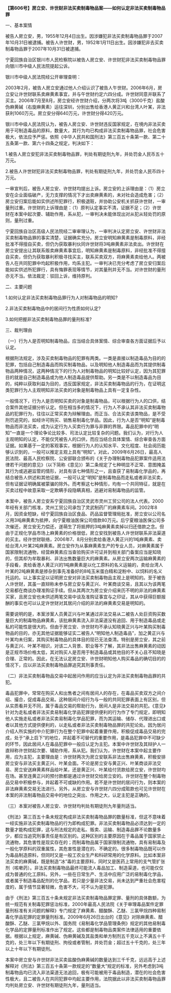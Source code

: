 **【第606号】房立安、许世财非法买卖制毒物品案——如何认定非法买卖制毒物品罪**

一、基本案情

被告人房立安，男，1955年12月4日出生。因涉嫌犯非法买卖制毒物品罪于2007年10月31日被逮捕。被告人许世财，男，1952年1月11日出生。因涉嫌犯非去买卖制毒物品罪于2007年10月31日被逮捕。

宁夏回族自治区银川市人民检察院以被告人房立安、许世财犯非法买卖制毒物品罪向银川市中级人民法院提起公诉。

银川市中级人民法院经公开审理查明：

2003年2月，被告人房立安通过他人介绍认识了被告人午世财。2006年6月，房立安让许世财联系卖麻黄素事宜，并与午世财约定六四分成。许世财同意并联系了买主。2006年7月至8月，房立安经许世财介绍，分两次将3吨（3000千克）盐酸伪麻黄碱（右旋麻黄素）运往深圳，分别出售给香港人黄正兴和台湾人叶某，非法获利1060万元。房立安分得640万元，许世财分得420万元。

银川市中级人民法院认为，被告人房立安、许世财违反国家规定，在境内非法买卖用于可制造毒品的原料，数量大，其行为均已构成非法买卖制毒物品罪，社会危害极大，依法应予严惩。依照《中华人民共和国刑法》第三百五十条第一款、第二十五条第一款、第六十四条之规定，判决如下：

1.被告人房立安犯非法买卖制毒物品罪，判处有期徒刑九年，并处罚金人民币五十万元。

2.被告人许世财犯非法买卖制毒物品罪，判处有期徒刑九年，并处罚金人民币四十万元。

一审宣判后，被告人房立安、许世财均提出上诉。房立安的上诉理由是：（1）房立安在企业面临破产，无力支撑的情况下才出卖麻黄素的，未对社会造成危害；（2）房立安归案后能如实供述所犯罪行，积极退赃，并协助公安机关抓获许世财，一审量刑过重。许世财的上诉理由是：（1）原判认定事实不清，证据不足；（2）许世财在本案中起次要、辅助作用，系从犯，一审判决未能体现出对从犯从轻处罚的原则，量刑过重。

宁夏回族自治区高级人民法院经二审审理认为，一审判决认定房立安、许世财非法买卖制毒物品罪的事实清楚，证据确实充分。房立安明知麻黄素是制毒原料，非经批准不得擅自买卖，但仍为获取暴利伙同许世财将3吨麻黄素非法卖出。许世财在房立安提出让其联系贩卖麻黄素事宜后，明知麻黄素是制毒原料，非经批准不得擅自买卖，但仍为获取暴利积极寻找买主，联系买卖双方，将麻黄素卖给他人。两被告人在共同犯罪中均起积极作用，均系主犯。一审判决已充分考虑了房立安归案后能如实供述所犯罪行，具有悔罪表现等情节，对其量刑并无不当。对许世财的量刑亦无不当。依法裁定：驳回上诉，维持原判。

二、主要问题

1.如何认定非法买卖制毒物品罪行为人对制毒物品的明知?

2.非法买卖制毒物品中的居间行为性质如何认定?

3.如何把握非法买卖制毒物品罪的量刑标准?

三、裁判理由

（一）行为人是否明知制毒物品，应当结合具体案情、综合审查各方面证据后予以认定。

根据刑法规定，涉及买卖制毒物品的犯罪有两类。一类是直接以制造毒品为目的的犯罪，包括自己制造毒品而购买制毒物品，以及明知他人制造毒品而为其提供制毒物品两种情况，这两种情况下的行为人对制毒物品的明知比较好认定，因为其犯罪目的就是自己制造毒品或为他人制造毒品提供帮助。另一类是不以制造毒品为目的，纯粹以获取利益为目的，违反国家规定，非法买卖制毒物品的行为，在证明这类犯罪行为人主观明知非法买卖的对象是制毒物品上具有一定复杂性。

一般情况下，行为人是否明知买卖的对象是制毒物品，可以根据行为人的口供，结合案件其他证据分析认定。但在相当多的情况下，行为人不承认其非法买卖制毒物品的犯罪行为，往往以正常买卖为辩解理由。而正当、合法买卖该类物品，是不受刑罚追究的，如经许可购买、销售易制毒化学品。因此，行为人是否“明知”是制毒物品而非法买卖，成为认定行为人买卖行为罪与非罪的界限。毒品犯罪中的“明知”一直是一个理论争论比较多、司法认定比较复杂的问题。我们认为，对行为人主观明知的认定，不能仅凭被告人的口供，而应当结合具体案情、综合审查各方面证据。如果基于一定的客观事实，根据行为人的认知水平、文化程度、社会阅历能够认识到的，一般可以推定主观上具有“明知”。对此，2009年6月26日，最高人民法院、最高人民检察院、公安部联合颁布的《关于办理制毒物品犯罪案件适用法律若干问题的意见》（以下简称《意见》）第二条规定了七种明显不正常、意图掩盖其行为或逃避监管的情形，对具有该七种情形之一，且查获了易制毒化学品的，再结合被告人供述和其他证据，一般可认定“明知”是制毒物品而走私或者非法买卖，但有证据证明确属被蒙骗的除外。而考察这七种情形，均有一个共同特征，就是在买卖过程中故意采取一定欺瞒手段隐瞒真相，逃避对易制毒物品的监管。

本案中，被告人房立安系宁夏回族自治区灵武市灵州工贸公司的法人代表。2000年经有关部门核准，灵州工贸公司承包了灵武制药厂的麻黄素车间。2002年8月，因资金短缺，经宁夏回族自治区食品、药品监督管理局批准，房立安以公司名义用3吨麻黄素为抵押，向宁夏粮油医保公司借款80万元。后宁夏粮油医保公司多次催还，房立安无力偿还，遂萌生了将抵押的3吨麻黄素卖掉以归还借款之念。但由于正规化学品市场上麻黄素的价格很低，房立安找到被告人许世财联系非法渠道的买主。经许世财联络，2006年7、8月分别卖给香港人黄正兴的1吨麻黄素、卖给台湾人叶某2吨麻黄素。房立安作为从事麻黄素生产的专业人员，对麻黄素属于国家限制流通物，经营麻黄素应当查验购买许可证并到相关部门备案应当是知晓的，但其却为牟取暴利、非法出售数量巨大的麻黄素。从房立安两次运输麻黄素的手段看，卖给香港人黄正兴的1吨麻黄素是以化工原料的名义运输的，卖给台湾人叶某的2吨麻黄素是掺杂到事先准备好的8吨玉米蛋白精和淀粉中、以饲料的名义托运的。以上事实足以证明房立安对非法买卖制毒物品主观上是明知的。至于被告人许世财，其虽一直辩称未参与房立安与黄正兴、叶某商谈交易，且其以为该两笔交易都在商谈办理准购证手续。但从其两次为房立安介绍来历不明的非法的麻黄素买家，且房立安也未供述两笔交易中谈及准购证事宜与之印证，其从中获得巨额报酬的事实也可以认定许世财对其居问介绍的非法的麻黄素交易是明知的。

需要说明的是，本案涉案人员黄正兴与叶某通过非法交易从二被告人处巨资购买数量巨大的制毒物品麻黄素，该批麻黄素流入非法渠道没有追回、用于制造毒品或走私的可能性是很大的。但由于房立安、许世财均不承认知晓黄正兴与叶某购买制毒物品的目的，亦无其他证据能够证实二被告人“明知他人制造毒品”，加之黄正兴与叶某均未归案，其购买制毒物品的具体目的现已无法查清。特别是房立安，其之前与黄正兴、叶某不相识，对该二人背景、职业等不了解，其非法出售麻黄素的动因是正规市场价格太低，其对购买人是否用于制造毒品或其他目的不关心且不知晓是合理、正常的。因此，在无法认定房立安、许世财明知他人购买毒品的确切目的的情况下，应以非法买卖制毒物品罪追究其刑事责任。

（二）非法买卖制毒物品交易中起居问作用的应当认定为非法买卖制毒物品罪的共犯。

毒品犯罪中，常常在购买人和出售者之间有居间人的存在，在毒品买卖双方之间介绍、撮合，促成毒品交易。这种居间介绍行为与一般的共同犯罪表面上有区别，但从实质看并无不同，属于毒品交易的帮助行为，居间人是非法交易的共犯。《意见》针对为走私或者非法买卖易制毒化学品犯罪提供便利的行为作了专门规定，即明知他人实施走私或者非法买卖易制毒化学品犯罪，而为其运输、储存、代理进出口或者以其他方式提供便利的，以走私或者非法买卖制毒物品罪的共犯论处。因为居问介绍人所实施的中介犯罪行为在整个犯罪中起着重要作用，积极促成毒品交易的完成，处于“承上启下”的地位，并起着不可替代的重要作用，是毒品犯罪中不可缺少的环节，因此居间人在毒品犯罪中一般应认定为主犯。本案中许世财及其辩护人一直辩称许世财起次要、辅助作用，系从犯。我们认为，许世财在本案中起主要作用，应为主犯，主要理由是：许世财两次为房立安联系非法出售麻黄素，积极安排房立安与非法买主黄正兴、叶某会面。不论是房立安与黄正兴、叶某商谈非法交易、房立安送麻黄素样品给叶某，还是黄正兴、叶某给付货款给房立安，许世财均在场。甚至连黄正兴的预付款都是通过许世财交给房立安的。许世财在整个制毒物品交易中积极参与，并起着不可或缺的作用。若不是许世财的居问行为，则本案的非法麻黄素交易无法进行。另外，从房立安与许世财六四分成赃款也可见许世财在本案的非法制毒物品交易中的地位之突出、作用之大，认定主犯是正确的。

（三）本案对被告人房立安、许世财均判处有期徒刑九年量刑适当。

《刑法》第三百五十条未规定构成非法买卖制毒物品罪的数量标准，但这不意味着一经实施非法买卖制毒物品的行为即构成犯罪。非法买卖制毒物品必须达到一定的数量才能构成犯罪，这与刑法规定的走私、贩卖、运输、制造毒品罪不论数量多少，都应当追究刑事责任是有区别的。这种区别的主要原因在于毒品属于国家禁止流通物，其危害性是现实存在的；而制毒物品属于国家限制流通物，具有易制毒及一般化学原料的双重属性，其危害性是潜在的、不确定的。很多制毒物品既可以作为毒品制造原料，但同时又是一般工农业生产和科研常用的化学原料。比如本案非法买卖的麻黄碱，既是制造“冰”毒的主要原料，同时又是医药上常用的支气管扩张剂（咳嗽药）。非法买卖制毒物品最终可能流人毒品加工、制造渠道，也可能仅仅成为普通的化工原料。另外，一些在日常生产、生活中应用广泛的易制毒化学品，或者属于制造毒品配剂的化学品，若只是少量非法交易，尚未达到严重社会危害程度的，属于情节显著轻微，危害不大，可不认为是犯罪。

由于《刑法》第三百五十条未规定非法买卖制毒物品罪定罪、量刑的具体数额，为统一规范有关制毒犯罪惩治标准，2000年最高人民法院《关于审理毒品案件定罪量刑标准有关问题的解释》专门规定了麻黄素、醋酸酥、乙醚、三氯甲烷四种易制毒化学品犯罪的定罪量刑标准。2009年6月26日出台的《意见》对除麻黄素、醋酸酥、乙醚、三氯甲烷以外、国务院《易制毒化学品管理条例》规定的其他易制毒化学品的定罪量刑标准作出了规定。这些都是制毒物品类案件法律适用的重要依据。根据以上规定，麻黄碱、伪麻黄碱及其盐类和单方制剂五千克以上不满五十千克的，处三年以下有期徒刑、拘役或者管制，并处罚金；超过五十千克的，处三年以上十年以下有期徒刑。

本案中房立安与许世财非法买卖盐酸伪麻黄碱的数量达到三千千克，远远高于上述解释对《刑法》第三百五十条第一款规定的“数量大”规定的标准，另外考虑到3吨制毒物品均已流入非法渠道无法追回，极有可能被用于毒品制造，潜在的社会危害性极大，且二被告人在共同犯罪中均起主要作用，法院据此以非法买卖制毒物品罪均判处房立安、许世财有期徒刑九年，量刑适当。